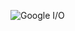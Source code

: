 ![Google I/O](https://github.com/gdsc-usls/io-extended/assets/69457996/6c727e0c-a2c4-4225-8e8f-5156f84133f2)
